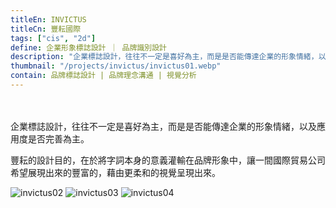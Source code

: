 ```yaml
---
titleEn: INVICTUS
titleCn: 豐耘國際
tags: ["cis", "2d"]
define: 企業形象標誌設計 ｜ 品牌識別設計
description: "企業標誌設計，往往不一定是喜好為主，而是是否能傳達企業的形象情緒，以及應用度是否完善為主。豐耘的設計目的，在於將字詞本身的意義灌輸在品牌形象中。"
thumbnail: "/projects/invictus/invictus01.webp"
contain: 品牌標誌設計 | 品牌理念溝通 | 視覺分析
---
```


<section>　

企業標誌設計，往往不一定是喜好為主，而是是否能傳達企業的形象情緒，以及應用度是否完善為主。

豐耘的設計目的，在於將字詞本身的意義灌輸在品牌形象中，讓一間國際貿易公司希望展現出來的豐富的，藉由更柔和的視覺呈現出來。

</section>

<section>

<img alt="invictus02" data-src="/projects/invictus/invictus02.webp" />
<img alt="invictus03" data-src="/projects/invictus/invictus03.webp" />
<img alt="invictus04" data-src="/projects/invictus/invictus04.webp" />

</section>
